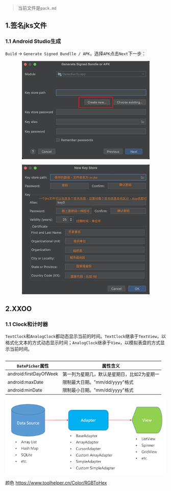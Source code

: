> 当前文件是`pack.md`

## 1.签名jks文件

### 1.1 Android Studio生成
`Build` -> `Generate Signed Bundlle / APK`，选择`APK`点击`Next`下一步：

<p align="center">
  <img src="./image/0046.webp" width="400" alt="HouWan">
</p>

<p align="center">
  <img src="./image/0047.webp" width="400" alt="HouWan">
</p>

## 2.XXOO

### 1.1 Clock和计时器

`TextClock`和`AnalogClock`都动态显示当前的时间。`TextClock`继承于`TextView`，以格式化文本的方式动态显示时间；`AnalogClock`继承于`View`，以模拟表盘的方式显示当前时间。
```xml

```

| `DatePicker`属性 | 属性含义 |
| --- | --- |
| android:firstDayOfWeek | 第一列为星期几，默认是星期日，比如2为星期一 |
| android:maxDate | 限制最大日期。"mm/dd/yyyy"格式 |
| android:minDate | 限制最小日期。"mm/dd/yyyy"格式 |


![mvc](./image/0028.png)


颜色
https://www.toolhelper.cn/Color/RGBToHex